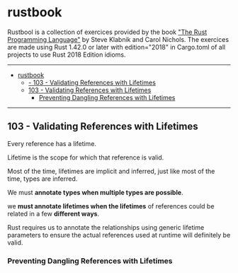 # rustbook
Rustbool is a collection of exercices provided by the book ["The Rust Programming Language"](https://doc.rust-lang.org/book/title-page.html) by Steve Klabnik and Carol Nichols.
The exercices are made using Rust 1.42.0 or later with edition="2018" in Cargo.toml of all projects to use Rust 2018 Edition idioms. 

----
- [rustbook](#rustbook)
  - [- 103 - Validating References with Lifetimes](#ulli103---validating-references-with-lifetimesliul)
  - [103 - Validating References with Lifetimes](#103---validating-references-with-lifetimes)
    - [Preventing Dangling References with Lifetimes](#preventing-dangling-references-with-lifetimes)
----

## 103 - Validating References with Lifetimes

Every reference has a lifetime.

Lifetime is the scope for which that reference is valid.

Most of the time, lifetimes are implicit and inferred, just like most of the time, types are inferred.

We must **annotate types when multiple types are possible**.

we **must annotate lifetimes when the lifetimes** of references could be related in a few **different ways**.

Rust requires us to annotate the relationships using generic lifetime parameters to ensure the actual references used at runtime will definitely be valid.

### Preventing Dangling References with Lifetimes



